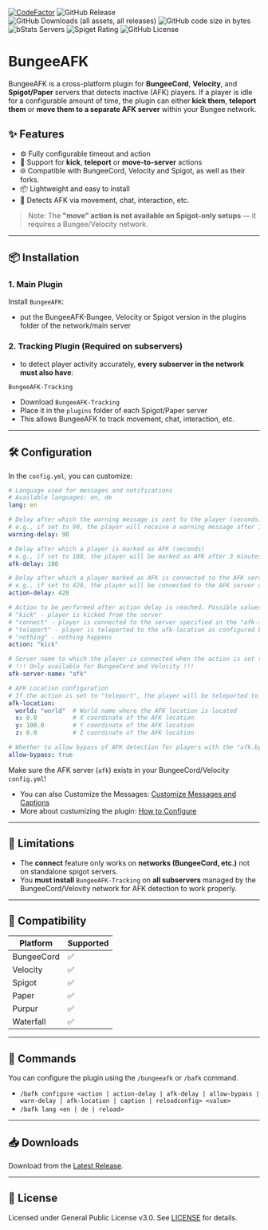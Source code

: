 [![CodeFactor](https://www.codefactor.io/repository/github/fameless9/bungeeafk/badge)](https://www.codefactor.io/repository/github/fameless9/bungeeafk)
![GitHub Release](https://img.shields.io/github/v/release/fameless9/bungeeafk)
![GitHub Downloads (all assets, all releases)](https://img.shields.io/github/downloads/fameless9/bungeeafk/total)
![GitHub code size in bytes](https://img.shields.io/github/languages/code-size/fameless9/bungeeafk)
![bStats Servers](https://img.shields.io/bstats/servers/25577)
![Spiget Rating](https://img.shields.io/spiget/rating/124327)
![GitHub License](https://img.shields.io/github/license/fameless9/bungeeafk)

# BungeeAFK

BungeeAFK is a cross-platform plugin for **BungeeCord**, **Velocity**, and **Spigot/Paper** servers that detects inactive (AFK) players. If a player is idle for a configurable amount of time, the plugin can either **kick them**, **teleport them** or **move them to a separate AFK server** within your Bungee network.

## ✨ Features

- ⚙️ Fully configurable timeout and action
- 🔀 Support for **kick**, **teleport** or **move-to-server** actions
- 🌐 Compatible with BungeeCord, Velocity and Spigot, as well as their forks.
- 📦 Lightweight and easy to install
- 🔗 Detects AFK via movement, chat, interaction, etc.

> Note: The **"move" action is not available on Spigot-only setups** — it requires a Bungee/Velocity network.

---

## 📦 Installation

### 1. Main Plugin

Install `BungeeAFK`:
- put the BungeeAFK-Bungee, Velocity or Spigot version in the plugins folder of the network/main server

### 2. Tracking Plugin (Required on subservers)
- to detect player activity accurately, **every subserver in the network must also have**:

```
BungeeAFK-Tracking
```

- Download `BungeeAFK-Tracking`
- Place it in the `plugins` folder of each Spigot/Paper server
- This allows BungeeAFK to track movement, chat, interaction, etc.

---

## 🛠️ Configuration

In the `config.yml`, you can customize:

```yaml
# Language used for messages and notifications
# Available languages: en, de
lang: en

# Delay after which the warning message is sent to the player (seconds) | Lang entry: "notification.afk_warning"
# e.g., if set to 90, the player will receive a warning message after 1 minute and 30 seconds of inactivity
warning-delay: 90

# Delay after which a player is marked as AFK (seconds)
# e.g., if set to 180, the player will be marked as AFK after 3 minutes of inactivity
afk-delay: 180

# Delay after which a player marked as AFK is connected to the AFK server (seconds)
# e.g., if set to 420, the player will be connected to the AFK server or kicked after 7 minutes of inactivity
action-delay: 420

# Action to be performed after action delay is reached. Possible values: "kick", "connect", "nothing".
# "kick" - player is kicked from the server
# "connect" - player is connected to the server specified in the "afk-server-name" option
# "teleport" - player is teleported to the afk-location as configured below
# "nothing" - nothing happens
action: "kick"

# Server name to which the player is connected when the action is set to "connect"
# !!! Only available for BungeeCord and Velocity !!!
afk-server-name: "afk"

# AFK Location configuration
# If the action is set to "teleport", the player will be teleported to this location
afk-location:
  world: "world"  # World name where the AFK location is located
  x: 0.0          # X coordinate of the AFK location
  y: 100.0        # Y coordinate of the AFK location
  z: 0.0          # Z coordinate of the AFK location

# Whether to allow bypass of AFK detection for players with the "afk.bypass" permission
allow-bypass: true
```

Make sure the AFK server (`afk`) exists in your BungeeCord/Velocity `config.yml`!

- You can also Customize the Messages: [Customize Messages and Captions](https://github.com/Fameless9/BungeeAFK/wiki/Custom-Messages)
- More about custumizing the plugin: [How to Configure](https://github.com/Fameless9/BungeeAFK/wiki/How-to-Configure)

---

## 🚫 Limitations

- The **connect** feature only works on **networks (BungeeCord, etc.)** not on standalone spigot servers.
- You **must install** `BungeeAFK-Tracking` on **all subservers** managed by the BungeeCord/Velovity network for AFK detection to work properly.

---

## 🔗 Compatibility

| Platform     | Supported |
|--------------|-----------|
| BungeeCord   | ✅        |
| Velocity     | ✅        |
| Spigot       | ✅        |
| Paper        | ✅        |
| Purpur       | ✅        |
| Waterfall    | ✅        |

---

## 📣 Commands
You can configure the plugin using the `/bungeeafk` or `/bafk` command.

- `/bafk configure <action | action-delay | afk-delay | allow-bypass | warn-delay | afk-location | caption | reloadconfig> <value>`
- `/bafk lang <en | de | reload>`

---

## 📥 Downloads

Download from the [Latest Release](https://github.com/Fameless9/BungeeAFK/releases/latest).

---

## 🧠 License

Licensed under General Public License v3.0. See [LICENSE](./LICENSE) for details.
